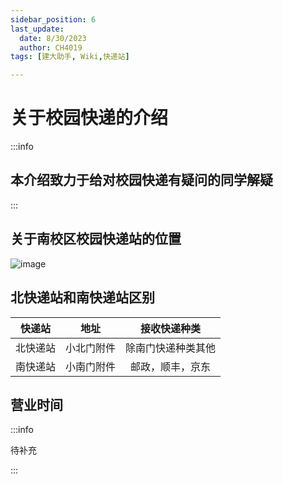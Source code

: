 ```yaml
---
sidebar_position: 6
last_update:
  date: 8/30/2023
  author: CH4019
tags: [建大助手, Wiki,快递站]

---
```


# 关于校园快递的介绍

:::info

##  本介绍致力于给对校园快递有疑问的同学解疑

:::

## 关于南校区校园快递站的位置

![image](/img/kd.png)

## 北快递站和南快递站区别

| 快递站 | 地址 | 接收快递种类 |
| :----: | :----: | :----: |
| 北快递站 | 小北门附件 | 除南门快递种类其他 |
| 南快递站 | 小南门附件 | 邮政，顺丰，京东 |

## 营业时间

:::info

待补充

:::